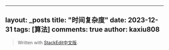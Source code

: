 
---
layout: _posts
title: "时间复杂度"
date:   2023-12-31
tags: [算法]
comments: true
author: kaxiu808  
--- 

> Written with [StackEdit中文版](https://stackedit.cn/).
<!--stackedit_data:
eyJoaXN0b3J5IjpbOTYyMDQ1ODY0XX0=
-->